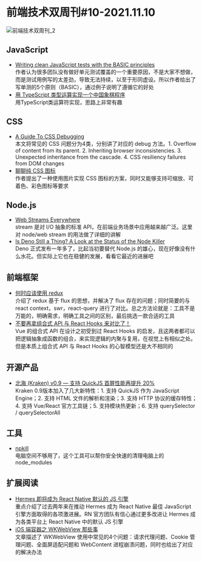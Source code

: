 # 前端技术双周刊#10-2021.11.10

![前端技术双周刊_2](https://tva1.sinaimg.cn/large/008i3skNly1gw9w4fa214j30p00an40u.jpg)

## JavaScript

- [Writing clean JavaScript tests with the BASIC principles](https://yonigoldberg.medium.com/fighting-javascript-tests-complexity-with-the-basic-principles-87b7622eac9a)
  <br>作者认为很多团队没有做好单元测试覆盖的一个重要原因，不是大家不想做，而是测试用例写的太差劲，导致无法持续，以至于形同虚设。所以作者给出了写单测的5个原则（BASIC），通过例子说明了遵循它的好处
- [用 TypeScript 类型运算实现一个中国象棋程序](https://github.com/xufei/type-chess)
  <br>用TypeScript类运算符实现，思路上非常有趣

## CSS

- [A Guide To CSS Debugging](https://www.smashingmagazine.com/2021/10/guide-debugging-css/)
  <br>本文将常见的 CSS 问题分为4类，分别讲了对应的 debug 方法。1. Overflow of content from its parent. 2. Inheriting browser inconsistencies. 3. Unexpected inheritance from the cascade. 4. CSS resiliency failures from DOM changes
- [聊聊纯 CSS 图标](https://zhuanlan.zhihu.com/p/430423521)
  <br>作者提出了一种使用图片实现 CSS 图标的方案，同时又能够支持可缩放、可着色、彩色图标等要求

## Node.js

- [Web Streams Everywhere](https://css-tricks.com/web-streams-everywhere-and-fetch-for-node-js/)
  <br>stream 是对 I/O 抽象的标准 API，在前端业务场景中应用越来越广泛。这里对 node/web stream 的用法做了详细的讲解
- [Is Deno Still a Thing? A Look at the Status of the Node Killer](https://blog.bitsrc.io/is-deno-still-a-thing-a-look-at-the-status-of-the-node-killer-884d47981d09)
  <br>Deno 正式发布一年多了，比起当初要替代 Node.js 的雄心，现在好像没有什么水花。但实际上它也在稳健的发展，看看它最近的进展吧

## 前端框架

- [何时应该使用 redux](https://changelog.com/posts/when-and-when-not-to-reach-for-redux)
  <br>介绍了 redux 基于 flux 的思想，并解决了 flux 存在的问题；同时简要的与 react context，swr，react-query 进行了对比。总之方法论就是：工具不是万能的，明确需求，明确工具之间的区别，最后挑选一款合适的工具
- [不要再拿组合式 API 与 React Hooks 来对比了！](https://mp.weixin.qq.com/s/xvRP7pIq41dC1KDlhgtjJQ)
  <br>Vue 的组合式 API 在设计之初受到过 React Hooks 的启发，且这两者都可以把逻辑抽象成函数的组合，来实现逻辑的内聚与复用，在视觉上有相似之处。但是本质上组合式 API 与 React Hooks 的心智模型还是大不相同的

## 开源产品

- [北海 (Kraken) v0.9 — 支持 QuickJS 首屏性能再提升 20%](https://zhuanlan.zhihu.com/p/429278372)
  <br>Kraken 0.9版本加入了几大新特性：1. 支持 QuickJS 作为 JavaScript Engine；2. 支持 HTML 文件的解析和渲染；3. 支持 HTTP 协议的缓存特性；4. 支持 Vue/React 官方工具链；5. 支持模块热更新；6. 支持 querySelector / querySelectorAll

## 工具

- [npkill](https://mp.weixin.qq.com/s/53U0VBp5h4iiktfxqLhTcw)
  <br>电脑空间不够用了，这个工具可以帮你安全快速的清理电脑上的 node_modules

## 扩展阅读

- [Hermes 即将成为 React Native 默认的 JS 引擎](https://mp.weixin.qq.com/s/1Zlj2bmKJngU2z8-l4uNFw)
  <br>重点介绍了过去两年来在推动 Hermes 成为 React Native 最佳 JavaScript 引擎方面取得的各项激进展。RN 官方团队有信心通过更多改进让 Hermes 成为各类平台上 React Native 中的默认 JS 引擎
- [iOS 端容器之 WKWebView 那些事](https://mp.weixin.qq.com/s/39u-48KvO-Fmkn9t0nJ-fA)
  <br>文章描述了 WKWebView 使用中常见的4个问题：请求代理问题、Cookie 管理问题、全面屏适配问题和 WebContent 进程崩溃问题，同时也给出了对应的解决办法
